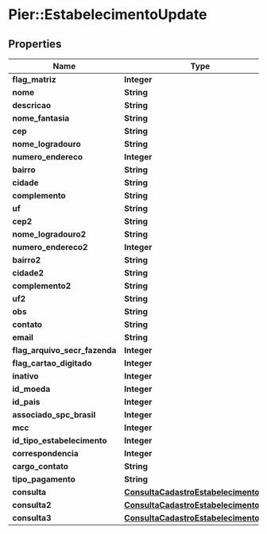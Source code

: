 # Pier::EstabelecimentoUpdate

## Properties
Name | Type | Description | Notes
------------ | ------------- | ------------- | -------------
**flag_matriz** | **Integer** | {{{estabelecimento_update_flag_matriz_value}}} | [optional] 
**nome** | **String** | {{{estabelecimento_update_nome_value}}} | [optional] 
**descricao** | **String** | {{{estabelecimento_update_descricao_value}}} | [optional] 
**nome_fantasia** | **String** | {{{estabelecimento_update_nome_fantasia_value}}} | [optional] 
**cep** | **String** | {{{estabelecimento_update_cep_value}}} | [optional] 
**nome_logradouro** | **String** | {{{estabelecimento_update_nome_logradouro_value}}} | [optional] 
**numero_endereco** | **Integer** | {{{estabelecimento_update_numero_endereco_value}}} | [optional] 
**bairro** | **String** | {{{estabelecimento_update_bairro_value}}} | [optional] 
**cidade** | **String** | {{{estabelecimento_update_cidade_value}}} | [optional] 
**complemento** | **String** | {{{estabelecimento_update_complemento_value}}} | [optional] 
**uf** | **String** | {{{estabelecimento_update_uf_value}}} | [optional] 
**cep2** | **String** | {{{estabelecimento_update_cep2_value}}} | [optional] 
**nome_logradouro2** | **String** | {{{estabelecimento_update_nome_logradouro2_value}}} | [optional] 
**numero_endereco2** | **Integer** | {{{estabelecimento_update_numero_endereco2_value}}} | [optional] 
**bairro2** | **String** | {{{estabelecimento_update_bairro2_value}}} | [optional] 
**cidade2** | **String** | {{{estabelecimento_update_cidade2_value}}} | [optional] 
**complemento2** | **String** | {{{estabelecimento_update_complemento2_value}}} | [optional] 
**uf2** | **String** | {{{estabelecimento_update_uf2_value}}} | [optional] 
**obs** | **String** | {{{estabelecimento_update_obs_value}}} | [optional] 
**contato** | **String** | {{{estabelecimento_update_contato_value}}} | [optional] 
**email** | **String** | {{{estabelecimento_update_email_value}}} | [optional] 
**flag_arquivo_secr_fazenda** | **Integer** | {{{estabelecimento_update_flag_arquivo_secr_fazenda_value}}} | [optional] 
**flag_cartao_digitado** | **Integer** | {{{estabelecimento_update_flag_cartao_digitado_value}}} | [optional] 
**inativo** | **Integer** | {{{estabelecimento_update_inativo_value}}} | [optional] 
**id_moeda** | **Integer** | {{{estabelecimento_update_id_moeda_value}}} | [optional] 
**id_pais** | **Integer** | {{{estabelecimento_update_id_pais_value}}} | [optional] 
**associado_spc_brasil** | **Integer** | {{{estabelecimento_update_associado_s_p_c_brasil_value}}} | [optional] 
**mcc** | **Integer** | {{{estabelecimento_update_mcc_value}}} | [optional] 
**id_tipo_estabelecimento** | **Integer** | {{{estabelecimento_update_id_tipo_estabelecimento_value}}} | [optional] 
**correspondencia** | **Integer** | {{{estabelecimento_update_correspondencia_value}}} | [optional] 
**cargo_contato** | **String** | {{{estabelecimento_update_cargo_contato_value}}} | [optional] 
**tipo_pagamento** | **String** | {{{estabelecimento_update_tipo_pagamento_value}}} | [optional] 
**consulta** | [**ConsultaCadastroEstabelecimentoDTO**](ConsultaCadastroEstabelecimentoDTO.md) | {{{estabelecimento_update_consulta_value}}} | [optional] 
**consulta2** | [**ConsultaCadastroEstabelecimentoDTO**](ConsultaCadastroEstabelecimentoDTO.md) | {{{estabelecimento_update_consulta2_value}}} | [optional] 
**consulta3** | [**ConsultaCadastroEstabelecimentoDTO**](ConsultaCadastroEstabelecimentoDTO.md) | {{{estabelecimento_update_consulta3_value}}} | [optional] 



